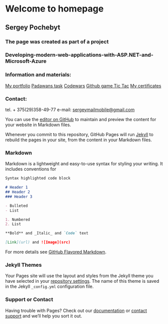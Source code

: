 # Welcome to homepage
## Sergey Pochebyt 


### The page was created as part of a project 
### Developing-modern-web-applications-with-ASP.NET-and-Microsoft-Azure



### Information and materials:

[My portfolio](https://github.com/SergeyPochebyt/SergeyPochebyt.github.io/edit/master/index.md)
[Padawans task](https://18.194.77.2/HomeWorks)
[Codewars](https://www.codewars.com/users/SergeyPochebyt)
[Github game Tic Tac](https://github.com/SergeyPochebyt/TicTac)
[My certificates](https://github.com/SergeyPochebyt/SergeyPochebyt.github.io/edit/master/index.md)


### Contact:
tel. + 375(29)358-49-77
e-mail: sergeymailmobile@gmail.com





You can use the [editor on GitHub](https://github.com/SergeyPochebyt/SergeyPochebyt.github.io/edit/master/index.md) to maintain and preview the content for your website in Markdown files.

Whenever you commit to this repository, GitHub Pages will run [Jekyll](https://jekyllrb.com/) to rebuild the pages in your site, from the content in your Markdown files.

### Markdown

Markdown is a lightweight and easy-to-use syntax for styling your writing. It includes conventions for

```markdown
Syntax highlighted code block

# Header 1
## Header 2
### Header 3

- Bulleted
- List

1. Numbered
2. List

**Bold** and _Italic_ and `Code` text

[Link](url) and ![Image](src)
```

For more details see [GitHub Flavored Markdown](https://guides.github.com/features/mastering-markdown/).

### Jekyll Themes

Your Pages site will use the layout and styles from the Jekyll theme you have selected in your [repository settings](https://github.com/SergeyPochebyt/SergeyPochebyt.github.io/settings). The name of this theme is saved in the Jekyll `_config.yml` configuration file.

### Support or Contact

Having trouble with Pages? Check out our [documentation](https://help.github.com/categories/github-pages-basics/) or [contact support](https://github.com/contact) and we’ll help you sort it out.
